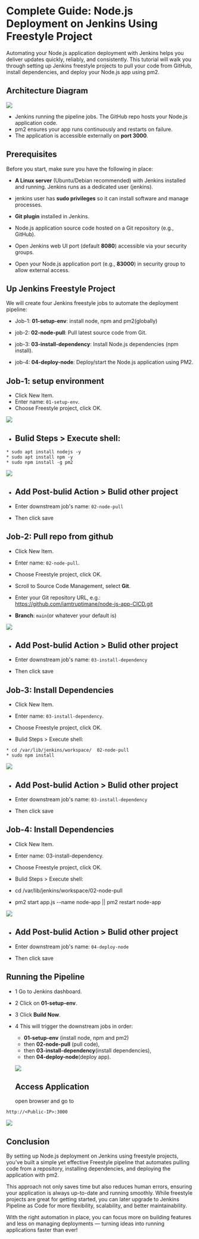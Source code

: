 # Complete Guide: Node.js Deployment on Jenkins Using Freestyle Project

Automating your Node.js application deployment with Jenkins helps you deliver updates quickly, reliably, and consistently. This tutorial will walk you through setting up Jenkins freestyle projects to pull your code from GitHub, install dependencies, and deploy your Node.js app using pm2.

## Architecture Diagram

![](./img/node1.png)

* Jenkins running the pipeline jobs. The GitHub repo hosts your Node.js application code.
* pm2 ensures your app runs continuously and restarts on failure.
* The application is accessible externally on **port 3000**.

## Prerequisites
Before you start, make sure you have the following in place:

* **A Linux server** (Ubuntu/Debian recommended) with Jenkins installed and running. Jenkins runs as a dedicated user (jenkins).

* jenkins user has **sudo privileges** so it can install software and manage processes.

* **Git plugin** installed in Jenkins.

* Node.js application source code hosted on a Git repository (e.g., GitHub).

* Open Jenkins web UI port (default **8080**) accessible via your security groups.

* Open your Node.js application port (e.g., **83000**) in security group to allow external access.


## Up Jenkins Freestyle Project
We will create four Jenkins freestyle jobs to automate the deployment pipeline:

* Job-1: **01-setup-env**: install node, npm and pm2(globally)

* job-2: **02-node-pull**: Pull latest source code from Git.

* job-3: **03-install-dependency**: Install Node.js dependencies (npm install).

* job-4: **04-deploy-node**: Deploy/start the Node.js application using PM2.

## Job-1: setup environment
* Click New Item.
* Enter name: `01-setup-env`.
* Choose Freestyle project, click OK.

![](./img/p1.png)

* ## Bulid Steps > Execute shell:
```
* sudo apt install nodejs -y
* sudo apt install npm -y
* sudo npm install -g pm2
```
![](./img/pp1.png)

* ## Add Post-bulid Action > Bulid other project

* Enter downstream job's name: `02-node-pull`

* Then click save

## Job-2: Pull repo from github
* Click New Item.

* Enter name: `02-node-pull`.

* Choose Freestyle project, click OK.

* Scroll to Source Code Management, select **Git**.

* Enter your Git repository URL, e.g.: https://github.com/iamtruptimane/node-js-app-CICD.git

* **Branch**: `main`(or whatever your default is)

![](./img/p4.png)

* ## Add Post-bulid Action > Bulid other project

* Enter downstream job's name: `03-install-dependency`

* Then click save

## Job-3: Install Dependencies
* Click New Item.

* Enter name: `03-install-dependency`.

* Choose Freestyle project, click OK.

* Bulid Steps > Execute shell:
```
* cd /var/lib/jenkins/workspace/  02-node-pull
* sudo npm install
```
![](./img/p5.png)

* ## Add Post-bulid Action > Bulid other project

* Enter downstream job's name: `03-install-dependency`
* Then click save

## Job-4: Install Dependencies
* Click New Item.

* Enter name: 03-install-dependency.

* Choose Freestyle project, click OK.

* Bulid Steps > Execute shell:

* cd /var/lib/jenkins/workspace/02-node-pull
* pm2 start app.js --name node-app || pm2 restart node-app

![](./img/p6.png)
* ## Add Post-bulid Action > Bulid other project

* Enter downstream job's name: `04-deploy-node`

* Then click save

## Running the Pipeline
* 1 Go to Jenkins dashboard.
* 2 Click on **01-setup-env**.
* 3 Click **Build Now**.
* 4 This will trigger the downstream jobs in order:
   * **01-setup-env** (install node, npm and  pm2)
   * then **02-node-pull** (pull code),
   *  then **03-install-dependency**(install dependencies),
   * then **04-deploy-node**(deploy app).

   ![](./img/p77.png)

   ## Access Application
   open browser and go to
```
http://<Public-IP>:3000
```
![](./img/p8.png)

## Conclusion
By setting up Node.js deployment on Jenkins using freestyle projects, you’ve built a simple yet effective Freestyle pipeline that automates pulling code from a repository, installing dependencies, and deploying the application with pm2.

This approach not only saves time but also reduces human errors, ensuring your application is always up-to-date and running smoothly. While freestyle projects are great for getting started, you can later upgrade to Jenkins Pipeline as Code for more flexibility, scalability, and better maintainability.

With the right automation in place, you can focus more on building features and less on managing deployments — turning ideas into running applications faster than ever!


























